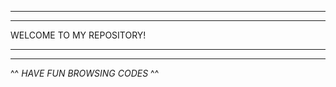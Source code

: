 ----------------------------------------
 
----------------------------------------
  
  WELCOME TO MY REPOSITORY! 
  
----------------------------------------

----------------------------------------
^^ _HAVE FUN BROWSING CODES_  ^^
